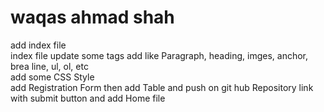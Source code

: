 # waqas ahmad shah
 add index file<br>
 index file update some tags add like Paragraph, heading, imges, anchor, brea line, ul, ol, etc<br>
 add some CSS Style <br>
 add Registration Form
 then add Table
 and push on git hub Repository
 link with submit button and add Home file
